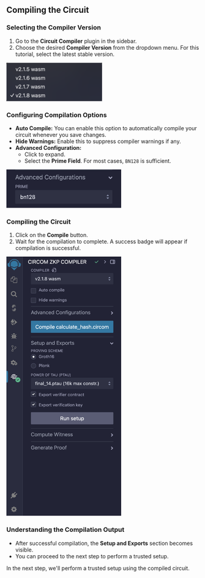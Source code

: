 ## Compiling the Circuit

### Selecting the Compiler Version

1. Go to the **Circuit Compiler** plugin in the sidebar.
2. Choose the desired **Compiler Version** from the dropdown menu. For this tutorial, select the latest stable version.

<img src="https://raw.githubusercontent.com/ethereum/remix-workshops/master/CircomHashChecker/step-4/images/select_compiler_version.png" alt="select-compiler-version" width=250 height=100>

### Configuring Compilation Options

- **Auto Compile:** You can enable this option to automatically compile your circuit whenever you save changes.
- **Hide Warnings:** Enable this to suppress compiler warnings if any.
- **Advanced Configuration:**
  - Click to expand.
  - Select the **Prime Field**. For most cases, `BN128` is sufficient.

<img src="https://raw.githubusercontent.com/ethereum/remix-workshops/master/CircomHashChecker/step-4/images/advanced_configuration.png" alt="advanced-configuration" width=300 height=100>

### Compiling the Circuit

1. Click on the **Compile** button.
2. Wait for the compilation to complete. A success badge will appear if compilation is successful.

<img src="https://raw.githubusercontent.com/ethereum/remix-workshops/master/CircomHashChecker/step-4/images/compilation_success.png" alt="compilation-success" width=300 height=675>

### Understanding the Compilation Output

- After successful compilation, the **Setup and Exports** section becomes visible.
- You can proceed to the next step to perform a trusted setup.

In the next step, we'll perform a trusted setup using the compiled circuit.
